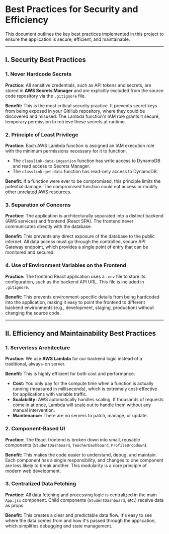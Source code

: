 # Best Practices for Security and Efficiency

This document outlines the key best practices implemented in this project to ensure the application is secure, efficient, and maintainable.

---

## I. Security Best Practices

### 1. Never Hardcode Secrets

**Practice:** All sensitive credentials, such as API tokens and secrets, are stored in **AWS Secrets Manager** and are explicitly excluded from the source code repository via the `.gitignore` file.

**Benefit:** This is the most critical security practice. It prevents secret keys from being exposed in your GitHub repository, where they could be discovered and misused. The Lambda function's IAM role grants it secure, temporary permission to retrieve these secrets at runtime.

### 2. Principle of Least Privilege

**Practice:** Each AWS Lambda function is assigned an IAM execution role with the minimum permissions necessary for it to function.

* The `classlink-data-ingestion` function has write access to DynamoDB and read access to Secrets Manager.
* The `classlink-get-data` function has read-only access to DynamoDB.

**Benefit:** If a function were ever to be compromised, this principle limits the potential damage. The compromised function could not access or modify other unrelated AWS resources.

### 3. Separation of Concerns

**Practice:** The application is architecturally separated into a distinct backend (AWS services) and frontend (React SPA). The frontend never communicates directly with the database.

**Benefit:** This prevents any direct exposure of the database to the public internet. All data access must go through the controlled, secure API Gateway endpoint, which provides a single point of entry that can be monitored and secured.

### 4. Use of Environment Variables on the Frontend

**Practice:** The frontend React application uses a `.env` file to store its configuration, such as the backend API URL. This file is included in `.gitignore`.

**Benefit:** This prevents environment-specific details from being hardcoded into the application, making it easy to point the frontend to different backend environments (e.g., development, staging, production) without changing the source code.

---

## II. Efficiency and Maintainability Best Practices

### 1. Serverless Architecture

**Practice:** We use **AWS Lambda** for our backend logic instead of a traditional, always-on server.

**Benefit:** This is highly efficient for both cost and performance.

* **Cost:** You only pay for the compute time when a function is actually running (measured in milliseconds), which is extremely cost-effective for applications with variable traffic.
* **Scalability:** AWS automatically handles scaling. If thousands of requests come in at once, Lambda will scale out to handle them without any manual intervention.
* **Maintenance:** There are no servers to patch, manage, or update.

### 2. Component-Based UI

**Practice:** The React frontend is broken down into small, reusable components (`StudentDashboard`, `TeacherDashboard`, `ProfileDropdown`).

**Benefit:** This makes the code easier to understand, debug, and maintain. Each component has a single responsibility, and changes to one component are less likely to break another. This modularity is a core principle of modern web development.

### 3. Centralized Data Fetching

**Practice:** All data fetching and processing logic is centralized in the main `App.jsx` component. Child components (`StudentDashboard`, etc.) receive data as props.

**Benefit:** This creates a clear and predictable data flow. It's easy to see where the data comes from and how it's passed through the application, which simplifies debugging and state management.
